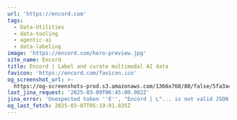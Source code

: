 ```yaml
---
url: 'https://encord.com'
tags:
  - Data-Utilities
  - data-tooling
  - agentic-ai
  - data-labeling
image: 'https://encord.com/hero-preview.jpg'
site_name: Encord
title: Encord | Label and curate multimodal AI data
favicon: 'https://encord.com/favicon.ico'
og_screenshot_url: >-
  https://og-screenshots-prod.s3.amazonaws.com/1366x768/80/false/5fa3a42680815eabf08be140c5a11fa1fd73f2639fab4a3c1fa8801804127f50.jpeg
last_jina_request: '2025-03-09T06:45:00.902Z'
jina_error: 'Unexpected token ''E'', "Encord | L"... is not valid JSON'
og_last_fetch: 2025-03-07T05:19:01.835Z
---
```


